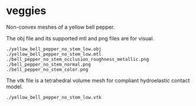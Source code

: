 # veggies

Non-convex meshes of a yellow bell pepper.

The obj file and its supported mtl and png files are for visual.

```
./yellow_bell_pepper_no_stem_low.obj
./yellow_bell_pepper_no_stem_low.mtl
./bell_pepper_no_stem_occlusion_roughness_metallic.png
./bell_pepper_no_stem_normal.png
./bell_pepper_no_stem_color.png
```

The vtk file is a tetrahedral volume mesh for compliant hydroelastic contact model.

```
./yellow_bell_pepper_no_stem_low.vtk
```

